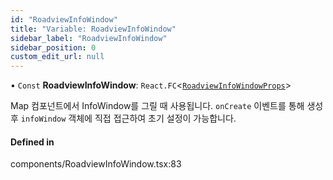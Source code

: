 ```yaml
---
id: "RoadviewInfoWindow"
title: "Variable: RoadviewInfoWindow"
sidebar_label: "RoadviewInfoWindow"
sidebar_position: 0
custom_edit_url: null
---
```


• `Const` **RoadviewInfoWindow**: `React.FC`<[`RoadviewInfoWindowProps`](../interfaces/RoadviewInfoWindowProps.md)\>

Map 컴포넌트에서 InfoWindow를 그릴 때 사용됩니다.
`onCreate` 이벤트를 통해 생성 후 `infoWindow` 객체에 직접 접근하여 초기 설정이 가능합니다.

#### Defined in

components/RoadviewInfoWindow.tsx:83
